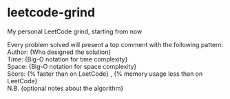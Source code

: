 # leetcode-grind
My personal LeetCode grind, starting from now

Every problem solved will present a top comment with the following pattern: <br>
  Author: {Who designed the solution} <br>
  Time: {Big-O notation for time complexity} <br>
  Space: {Big-O notation for space complexity} <br>
  Score: {% faster than on LeetCode} , {% memory usage less than on LeetCode} <br>
  N.B. {optional notes about the algorithm} <br>
